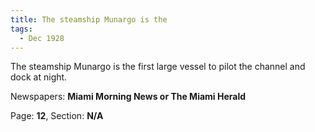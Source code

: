 ```yaml
---  
title: The steamship Munargo is the  
tags:  
  - Dec 1928  
---  
```

  
The steamship Munargo is the first large vessel to pilot the channel and dock at night.  
  
Newspapers: **Miami Morning News or The Miami Herald**  
  
Page: **12**, Section: **N/A** 

